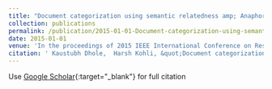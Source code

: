 ```yaml
---
title: "Document categorization using semantic relatedness amp; Anaphora resolution: A discussion"
collection: publications
permalink: /publication/2015-01-01-Document-categorization-using-semantic-relatedness-amp-Anaphora-resolution-A-discussion
date: 2015-01-01
venue: 'In the proceedings of 2015 IEEE International Conference on Research in Computational Intelligence and Communication Networks (ICRCICN)'
citation: ' Kaustubh Dhole,  Harsh Kohli, &quot;Document categorization using semantic relatedness amp; Anaphora resolution: A discussion.&quot; In the proceedings of 2015 IEEE International Conference on Research in Computational Intelligence and Communication Networks (ICRCICN), 2015.'
---
```

Use [Google Scholar](https://scholar.google.com/scholar?q=Document+categorization+using+semantic+relatedness+amp;+Anaphora+resolution:+A+discussion){:target="_blank"} for full citation